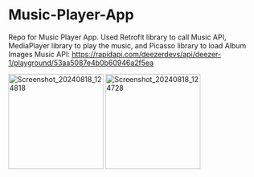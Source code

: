 # Music-Player-App
Repo for Music Player App. Used Retrofit library to call Music API, MediaPlayer library to play the music, and Picasso library to load Album Images
Music API: https://rapidapi.com/deezerdevs/api/deezer-1/playground/53aa5087e4b0b60946a2f5ea

<img width="189" alt="Screenshot_20240818_124818" src="https://github.com/user-attachments/assets/16e891c1-ba2c-4029-9cd7-60f6f5807496">
<img width="189" alt="Screenshot_20240818_124728" src="https://github.com/user-attachments/assets/54ca59f6-cc80-4147-8a90-14e3ca5098a4">

